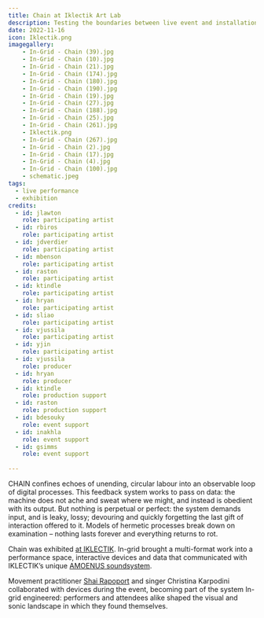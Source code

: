 ```yaml
---
title: Chain at Iklectik Art Lab
description: Testing the boundaries between live event and installation, In-grid created an evening of interaction and communion among strange devices, where we laid bare something of the fragile systems we are embedded in.
date: 2022-11-16
icon: Iklectik.png
imagegallery: 
    - In-Grid - Chain (39).jpg
    - In-Grid - Chain (10).jpg
    - In-Grid - Chain (21).jpg
    - In-Grid - Chain (174).jpg
    - In-Grid - Chain (180).jpg
    - In-Grid - Chain (190).jpg
    - In-Grid - Chain (19).jpg
    - In-Grid - Chain (27).jpg
    - In-Grid - Chain (188).jpg
    - In-Grid - Chain (25).jpg
    - In-Grid - Chain (261).jpg
    - Iklectik.png
    - In-Grid - Chain (267).jpg
    - In-Grid - Chain (2).jpg
    - In-Grid - Chain (17).jpg
    - In-Grid - Chain (4).jpg
    - In-Grid - Chain (100).jpg
    - schematic.jpeg
tags:
  - live performance
  - exhibition
credits: 
  - id: jlawton
    role: participating artist
  - id: rbiros
    role: participating artist
  - id: jdverdier
    role: participating artist
  - id: mbenson
    role: participating artist
  - id: raston
    role: participating artist
  - id: ktindle
    role: participating artist
  - id: hryan
    role: participating artist
  - id: sliao
    role: participating artist
  - id: vjussila
    role: participating artist
  - id: yjin
    role: participating artist
  - id: vjussila
    role: producer
  - id: hryan
    role: producer
  - id: ktindle
    role: production support
  - id: raston
    role: production support
  - id: bdesouky
    role: event support
  - id: inakhla
    role: event support
  - id: gsimms
    role: event support
    
---
```




CHAIN confines echoes of unending, circular labour into an observable loop of digital processes. This feedback system works to pass on data: the machine does not ache and sweat where we might, and instead is obedient with its output. But nothing is perpetual or perfect: the system demands input, and is leaky, lossy; devouring and quickly forgetting the last gift of interaction offered to it. Models of hermetic processes break down on examination – nothing lasts forever and everything returns to rot. 

Chain was exhibited [at IKLECTIK](https://iklectikartlab.com/in-grid-chain/). In-grid brought a multi-format work into a performance space, interactive devices and data that communicated with IKLECTIK’s unique [AMOENUS soundsystem](https://amoenus.co.uk). 

Movement practitioner [Shai Rapoport](https://www.shairapoport.com/) and singer Christina Karpodini collaborated with devices during the event, becoming part of the system In-grid engineered: performers and attendees alike shaped the visual and sonic landscape in which they found themselves. 




